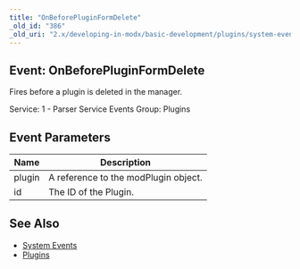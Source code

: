```yaml
---
title: "OnBeforePluginFormDelete"
_old_id: "386"
_old_uri: "2.x/developing-in-modx/basic-development/plugins/system-events/onbeforepluginformdelete"
---
```


## Event: OnBeforePluginFormDelete

Fires before a plugin is deleted in the manager.

Service: 1 - Parser Service Events 
Group: Plugins

## Event Parameters

| Name | Description |
|------|-------------|
| plugin | A reference to the modPlugin object. |
| id | The ID of the Plugin. |

## See Also

- [System Events](developing-in-modx/basic-development/plugins/system-events "System Events")
- [Plugins](developing-in-modx/basic-development/plugins "Plugins")